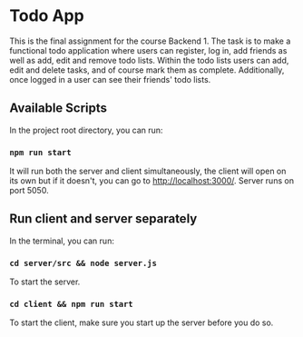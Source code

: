 # Todo App

This is the final assignment for the course Backend 1. The task is to make a functional todo application where users can register, log in, add friends as well as add, edit and remove todo lists. Within the todo lists users can add, edit and delete tasks, and of course mark them as complete. Additionally, once logged in a user can see their friends' todo lists.

## Available Scripts

In the project root directory, you can run:

### `npm run start`

It will run both the server and client simultaneously, the client will open on its own but if it doesn't, you can go to <http://localhost:3000/>. Server runs on port 5050.

## Run client and server separately
In the terminal, you can run:

### `cd server/src && node server.js`
To start the server.

### `cd client && npm run start`
To start the client, make sure you start up the server before you do so.


